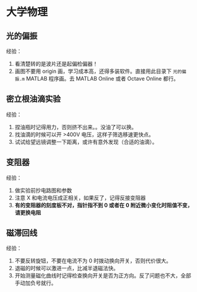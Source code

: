 # 大学物理
## 光的偏振
经验：
1. 看清楚转的是波片还是起偏检偏器！
2. 画图不要用 origin 画，学习成本高，还得多装软件。直接用此目录下 `光的偏振.m` MATLAB 程序画。去 MATLAB Online 或者 Octave Online 都行。
## 密立根油滴实验
经验：
1. 捏油瓶时记得用力，否则挤不出来。。没油了可以换。
2. 找油滴的时候可以开 &gt;400V 电压，这样子筛选移速更快点。
3. 试试给望远镜调整一下距离，或许有意外发现（合适的油滴）。
## 变阻器
经验：
1. 做实验前抄电路图和参数
2. 注意 X 和电流电压成正相关，如果反了，记得反接变阻器
3. **有的变阻器的刻度板不对，指针指不到 0 或者在 0 附近微小变化时阻值不变，请更换电阻**
## 磁滞回线
经验：
1. 不要反转旋钮，不要在电流不为 0 时拨动换向开关，否则代价很大。
2. 退磁的时候可以激进一点，比减半退磁法快。
3. 开始测量磁化曲线时记得检查换向开关是否为正方向。反了问题也不大，全部手动加负号就行。
